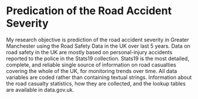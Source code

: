# Predication of the Road Accident Severity
My research objective is prediction of the road accident severity in Greater Manchester using the Road Safety Data in the UK over last 5 years. Data on road safety in the UK are mostly based on personal-injury accidents reported to the police in the Stats19 collection. Stats19 is the most detailed, complete, and reliable single source of information on road casualties covering the whole of the UK, for monitoring trends over time. All data variables are coded rather than containing textual strings. Information about the road casualty statistics, how they are collected, and the lookup tables are available in data.gov.uk.
